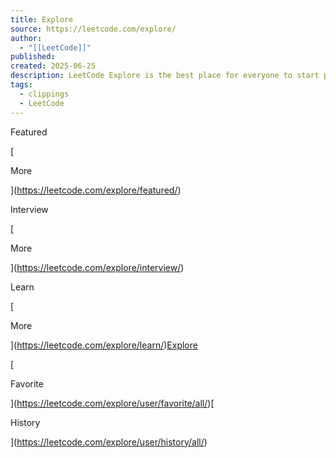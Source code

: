 ```yaml
---
title: Explore
source: https://leetcode.com/explore/
author:
  - "[[LeetCode]]"
published: 
created: 2025-06-25
description: LeetCode Explore is the best place for everyone to start practicing and learning on LeetCode. No matter if you are a beginner or a master, there are always new topics waiting for you to explore.
tags:
  - clippings
  - LeetCode
---
```

Featured

[

More

](https://leetcode.com/explore/featured/)

Interview

[

More

](https://leetcode.com/explore/interview/)

Learn

[

More

](https://leetcode.com/explore/learn/)[Explore](https://leetcode.com/explore/)

[

Favorite

](https://leetcode.com/explore/user/favorite/all/)[

History

](https://leetcode.com/explore/user/history/all/)